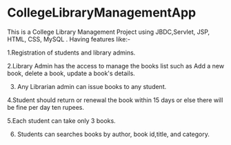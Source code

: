 # CollegeLibraryManagementApp
This is a College Library Management Project using JBDC,Servlet, JSP, HTML, CSS, MySQL .
Having features like:-

1.Registration of students and library admins.

2.Library Admin has the access to manage the books list such as Add a new book, delete a book, update a book's details.

3. Any Librarian admin can issue books to any student.

4.Student should return or renewal the book within 15 days or else there will be fine per day ten rupees.

5.Each student can take only 3 books.

6. Students can searches books by author, book id,title, and category.

